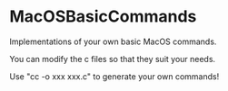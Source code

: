 # MacOSBasicCommands
Implementations of your own basic MacOS commands.

You can modify the c files so that they suit your needs.

Use "cc -o xxx xxx.c" to generate your own commands!

